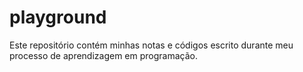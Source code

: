 # playground

Este repositório contém minhas notas e códigos escrito durante meu processo de aprendizagem em programação.